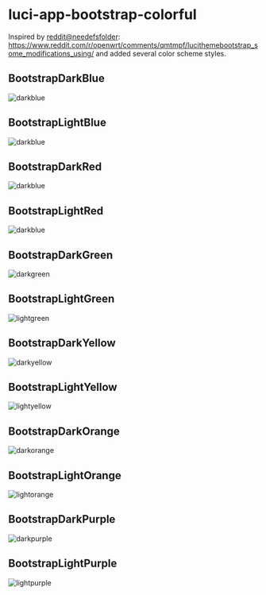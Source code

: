 # luci-app-bootstrap-colorful
Inspired by [reddit@needefsfolder](https://www.reddit.com/user/needefsfolder/):  
https://www.reddit.com/r/openwrt/comments/qmtmpf/lucithemebootstrap_some_modifications_using/ and added several color scheme styles.

## BootstrapDarkBlue
![darkblue](imgs/darkblue.png)
## BootstrapLightBlue
![darkblue](imgs/lightblue.png)
## BootstrapDarkRed
![darkblue](imgs/darkred.png)
## BootstrapLightRed
![darkblue](imgs/lightred.png)
## BootstrapDarkGreen
![darkgreen](imgs/darkgreen.png)
## BootstrapLightGreen
![lightgreen](imgs/lightgreen.png)
## BootstrapDarkYellow
![darkyellow](imgs/darkyellow.png)
## BootstrapLightYellow
![lightyellow](imgs/lightyellow.png)
## BootstrapDarkOrange
![darkorange](imgs/darkorange.png)
## BootstrapLightOrange
![lightorange](imgs/lightorange.png)
## BootstrapDarkPurple
![darkpurple](imgs/darkpurple.png)
## BootstrapLightPurple
![lightpurple](imgs/lightpurple.png)